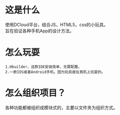 # 这是什么 #
使用DCloud平台，结合JS，HTML5，css的小玩具。<br>
旨在验证各种手机App的设计方法。

# 怎么玩耍 #
	
	1.Hbuilder，这款IDE安装简单，无需配置。
	2.一款IOS或者Android手机。因为玩具是在真机上玩耍的。

# 怎么组织项目？ #
各种功能都被组织成模块式的，主要以文件夹为组织方式。